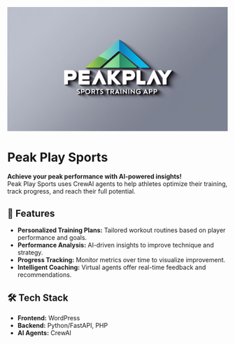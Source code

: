 ![Peak Play Logo](./PeakPlayAILogo.jpg)
# Peak Play Sports

**Achieve your peak performance with AI-powered insights!**  
Peak Play Sports uses CrewAI agents to help athletes optimize their training, track progress, and reach their full potential.

## 🚀 Features

- **Personalized Training Plans:** Tailored workout routines based on player performance and goals.  
- **Performance Analysis:** AI-driven insights to improve technique and strategy.  
- **Progress Tracking:** Monitor metrics over time to visualize improvement.  
- **Intelligent Coaching:** Virtual agents offer real-time feedback and recommendations.

## 🛠️ Tech Stack

- **Frontend:** WordPress
- **Backend:** Python/FastAPI, PHP
- **AI Agents:** CrewAI
